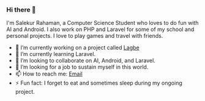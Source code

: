 ### Hi there 👋
I'm Salekur Rahaman, a Computer Science Student who loves to do fun with AI and Android. I also work on PHP and Laravel for some of my school and personal projects. I love to play games and travel with friends.

- 🔭 I’m currently working on a project called [Lagbe](https://github.com/LagbeDev)
- 🌱 I’m currently learning Laravel.
- 👯 I’m looking to collaborate on AI, Android, and Laravel.
- 🤔 I’m looking for a job to sustain myself in this world.
- 📫 How to reach me: [Email](mailto:salekur19@gmail.com)
- ⚡ Fun fact: I forget to eat and sometimes sleep during my ongoing project.

<!--
- 💬 Ask me about ...
- 😄 Pronouns: ...
-->
